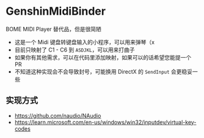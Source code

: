 ﻿# GenshinMidiBinder

BOME MIDI Player 替代品，但是很简陋

- 这是一个 Midi 键盘转键盘输入的小程序，可以用来弹琴（x
- 目前只映射了 C1 - C6 到 `ASDJKL`，可以用来打曲子
- 如果你有其他需求，可以在代码里添加映射，如果可以的话希望您能提一个 PR
- 不知道这种实现会不会导致封号，可能换用 DirectX 的 `SendInput` 会更稳妥一些

## 实现方式

- https://github.com/naudio/NAudio
- https://learn.microsoft.com/en-us/windows/win32/inputdev/virtual-key-codes